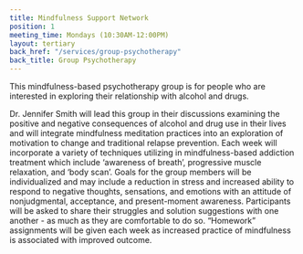 ```yaml
---
title: Mindfulness Support Network
position: 1
meeting_time: Mondays (10:30AM-12:00PM)
layout: tertiary
back_href: "/services/group-psychotherapy"
back_title: Group Psychotherapy
---
```


This mindfulness-based psychotherapy group is for people who are interested in exploring their relationship with alcohol and drugs.

Dr. Jennifer Smith will lead this group in their discussions examining the positive and negative consequences of alcohol and drug use in their lives and will integrate mindfulness meditation practices into an exploration of motivation to change and traditional relapse prevention. Each week will incorporate a variety of techniques utilizing in mindfulness-based addiction treatment which include ‘awareness of breath’, progressive muscle relaxation, and ‘body scan’. Goals for the group members will be individualized and may include a reduction in stress and increased ability to respond to negative thoughts, sensations, and emotions with an attitude of nonjudgmental, acceptance, and present-moment awareness. Participants will be asked to share their struggles and solution suggestions with one another - as much as they are comfortable to do so. “Homework” assignments will be given each week as increased practice of mindfulness is associated with improved outcome.
